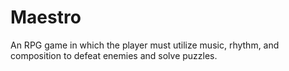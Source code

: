 # Maestro

An RPG game in which the player must utilize music, rhythm, and composition to defeat enemies and solve puzzles.
